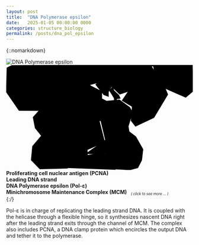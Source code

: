 ```yaml
---
layout: post
title:  "DNA Polymerase epsilon"
date:   2025-01-05 00:00:00 0000
categories: structure_biology
permalink: /posts/dna_pol_epsilon
---
```

{::nomarkdown}
<div class='imageWrapper'>
<img class="image0" src="{{ site.baseurl }}/assets/images/dna004.jpg" alt="DNA Polymerase epsilon">
<svg viewBox="0 0 160 90" class='image-area'>
<!--#######################-->
<defs>
<mask id="myMask_0"><rect width="100%" height="100%" fill="white"/>
  <path id="path_0" class="path" d="m73 18 9.2 4.6v6.2l3.9 2 11-1.1 9 6.6 2.5 4.4-3.7 12 0.71 4.4 5.7 4.3 6.2 11-1.1 9.4-3.4 6.7-6.9 1.8-12-0.7-9.3-13-17-0.29 17-12-3.8-16-11-5.9-11 5.7-2.2 11-7.1 8.8 3.1 21-24 0.62-7.6-7.8 1.1-12 7.6-8.9-5.3-6.6-1.8-9.4 5.9-6.6 16-2.8 5.3-6.9 5.3-0.71 0.89-5.5 3.7-3.9 9-3.4z"/></mask>
<mask id="myMask_1"><rect width="100%" height="100%" fill="white"/>
  <path id="path_1" class="path" d="m94 90-2.3-10-9.8-4.8-12 2-0.18-4.3 15-6.6-4.6-18 15-19 3-0.53-1.4-3-4.1-3.9-1.4-3.4-3 3.4 4.1 6.6 0.35 3-13 15-9.6-4.3-13 4.3-1.2 10-5.5 3.7-2.5 11-3.5 17z"/></mask>
<mask id="myMask_2"><rect width="100%" height="100%" fill="white"/>
  <path id="path_2" class="path" d="m4.8 0.18-4.4 2.1-0.53 21 11 16 22 0.18 12-3 6-6.7 4.3-1.8 8-9.2 6.9-1.1 14-3.7 5-11 37-1.8 1.2 7.8 5.7 9.9 21 9.2 6.6-5.5-0.71-23z"/></mask>
<mask id="myMask_3"><rect width="100%" height="100%" fill="white"/>
  <path id="path_3" class="path" d="m137 21 1.8 4.4-12 20-16 7.5-3.9-5 0.89-12-8.7-5.3 5.1-7.5-6.9 2.3-6.9-6.6-2.5 4.3v4.3l-4.3-1.6-7.1-8.9 13-16 35-0.18z"/></mask>
</defs>
<!--#######################-->
<rect mask="url(#myMask_0)" class="background" id="background_0"/>
<rect mask="url(#myMask_1)" class="background" id="background_1"/>
<rect mask="url(#myMask_2)" class="background" id="background_2"/>
<rect mask="url(#myMask_3)" class="background" id="background_3"/>
<!--#######################-->
<use href="#path_0" class="shape" id="select_0"/>
<use href="#path_1" class="shape" id="select_1"/>
<use href="#path_2" class="shape" id="select_2"/>
<use href="#path_3" class="shape" id="select_3"/>
</svg>
<!--#######################-->
<div class="overlay" id="textbox_0" ><b> Proliferating cell nuclear antigen  (PCNA) </b></div>
<div class="overlay" id="textbox_1" ><b> Leading DNA strand </b></div>
<div class="overlay" id="textbox_2" ><b> DNA Polymerase epsilon (Pol-&epsilon;) </b></div>
<div class="overlay" id="textbox_3" ><b> Minichromosome Maintenance Complex (MCM) </b><small><sub><i> &ensp; ( click to see more ... )</i></sub></small></div>
</div>
{:/}


Pol-&epsilon; is in charge of replicating the leading strand DNA. It is coupled with the helicase through a flexible hinge, so it synthesizes nascent DNA right after the leading strand exits through the channel of MCM. The complex also includes PCNA, a DNA clamp protein which encircles the output DNA and tether it to the polymerase.
